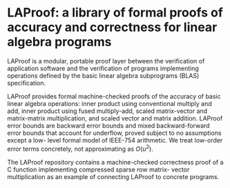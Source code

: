 # LAProof: a library of formal proofs of accuracy and correctness for linear algebra programs

LAProof is a modular, portable proof layer between
the verification of application software and the verification
of programs implementing operations defined by the basic linear algebra subprograms (BLAS) specification.

LAProof provides formal machine-checked proofs of the accuracy of basic linear algebra operations:
inner product using conventional multiply and add, inner product
using fused multiply-add, scaled matrix-vector and matrix-matrix
multiplication, and scaled vector and matrix addition. LAProof error bounds are backward error
bounds and mixed backward-forward error bounds that account
for underflow, proved subject to no assumptions except a low-
level formal model of IEEE-754 arithmetic. We treat low-order
error terms concretely, not approximating as $O(u^2)$.

The LAProof repository contains a machine-checked correctness proof of a C function
implementing compressed sparse row matrix-
vector multiplication as an example of connecting LAProof to concrete programs.
